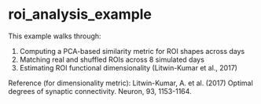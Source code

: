 # roi_analysis_example

This example walks through:
1. Computing a PCA-based similarity metric for ROI shapes across days
2. Matching real and shuffled ROIs across 8 simulated days
3. Estimating ROI functional dimensionality (Litwin-Kumar et al., 2017)

Reference (for dimensionality metric):
Litwin-Kumar, A. et al. (2017) Optimal degrees of synaptic connectivity.
Neuron, 93, 1153-1164.
